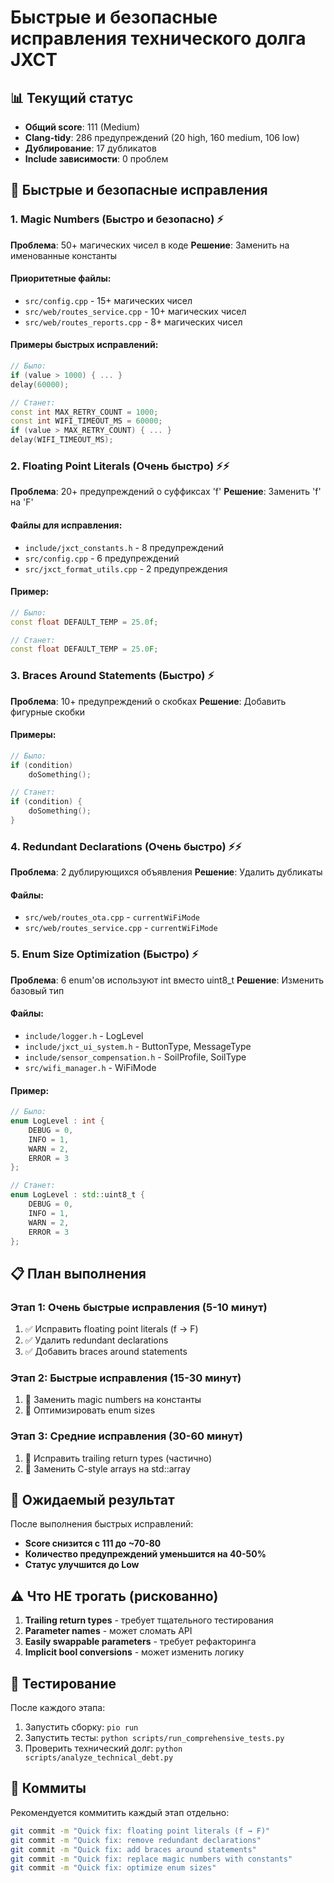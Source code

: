 # Быстрые и безопасные исправления технического долга JXCT

## 📊 Текущий статус
- **Общий score**: 111 (Medium)
- **Clang-tidy**: 286 предупреждений (20 high, 160 medium, 106 low)
- **Дублирование**: 17 дубликатов
- **Include зависимости**: 0 проблем

## 🚀 Быстрые и безопасные исправления

### 1. Magic Numbers (Быстро и безопасно) ⚡
**Проблема**: 50+ магических чисел в коде
**Решение**: Заменить на именованные константы

#### Приоритетные файлы:
- `src/config.cpp` - 15+ магических чисел
- `src/web/routes_service.cpp` - 10+ магических чисел
- `src/web/routes_reports.cpp` - 8+ магических чисел

#### Примеры быстрых исправлений:
```cpp
// Было:
if (value > 1000) { ... }
delay(60000);

// Станет:
const int MAX_RETRY_COUNT = 1000;
const int WIFI_TIMEOUT_MS = 60000;
if (value > MAX_RETRY_COUNT) { ... }
delay(WIFI_TIMEOUT_MS);
```

### 2. Floating Point Literals (Очень быстро) ⚡⚡
**Проблема**: 20+ предупреждений о суффиксах 'f'
**Решение**: Заменить 'f' на 'F'

#### Файлы для исправления:
- `include/jxct_constants.h` - 8 предупреждений
- `src/config.cpp` - 6 предупреждений
- `src/jxct_format_utils.cpp` - 2 предупреждения

#### Пример:
```cpp
// Было:
const float DEFAULT_TEMP = 25.0f;

// Станет:
const float DEFAULT_TEMP = 25.0F;
```

### 3. Braces Around Statements (Быстро) ⚡
**Проблема**: 10+ предупреждений о скобках
**Решение**: Добавить фигурные скобки

#### Примеры:
```cpp
// Было:
if (condition)
    doSomething();

// Станет:
if (condition) {
    doSomething();
}
```

### 4. Redundant Declarations (Очень быстро) ⚡⚡
**Проблема**: 2 дублирующихся объявления
**Решение**: Удалить дубликаты

#### Файлы:
- `src/web/routes_ota.cpp` - `currentWiFiMode`
- `src/web/routes_service.cpp` - `currentWiFiMode`

### 5. Enum Size Optimization (Быстро) ⚡
**Проблема**: 6 enum'ов используют int вместо uint8_t
**Решение**: Изменить базовый тип

#### Файлы:
- `include/logger.h` - LogLevel
- `include/jxct_ui_system.h` - ButtonType, MessageType
- `include/sensor_compensation.h` - SoilProfile, SoilType
- `src/wifi_manager.h` - WiFiMode

#### Пример:
```cpp
// Было:
enum LogLevel : int {
    DEBUG = 0,
    INFO = 1,
    WARN = 2,
    ERROR = 3
};

// Станет:
enum LogLevel : std::uint8_t {
    DEBUG = 0,
    INFO = 1,
    WARN = 2,
    ERROR = 3
};
```

## 📋 План выполнения

### Этап 1: Очень быстрые исправления (5-10 минут)
1. ✅ Исправить floating point literals (f → F)
2. ✅ Удалить redundant declarations
3. ✅ Добавить braces around statements

### Этап 2: Быстрые исправления (15-30 минут)
1. 🔄 Заменить magic numbers на константы
2. 🔄 Оптимизировать enum sizes

### Этап 3: Средние исправления (30-60 минут)
1. 🔄 Исправить trailing return types (частично)
2. 🔄 Заменить C-style arrays на std::array

## 🎯 Ожидаемый результат

После выполнения быстрых исправлений:
- **Score снизится с 111 до ~70-80**
- **Количество предупреждений уменьшится на 40-50%**
- **Статус улучшится до Low**

## ⚠️ Что НЕ трогать (рискованно)

1. **Trailing return types** - требует тщательного тестирования
2. **Parameter names** - может сломать API
3. **Easily swappable parameters** - требует рефакторинга
4. **Implicit bool conversions** - может изменить логику

## 🧪 Тестирование

После каждого этапа:
1. Запустить сборку: `pio run`
2. Запустить тесты: `python scripts/run_comprehensive_tests.py`
3. Проверить технический долг: `python scripts/analyze_technical_debt.py`

## 📝 Коммиты

Рекомендуется коммитить каждый этап отдельно:
```bash
git commit -m "Quick fix: floating point literals (f → F)"
git commit -m "Quick fix: remove redundant declarations"
git commit -m "Quick fix: add braces around statements"
git commit -m "Quick fix: replace magic numbers with constants"
git commit -m "Quick fix: optimize enum sizes"
``` 